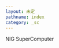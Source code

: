 ```yaml
---
layout: 未定
pathname: index
category: _sc
---
```


<div id="primary">

<div id="page_main">

<div id="content_part">

NIG SuperComputer

</div>

<div id="news_part">

</div>

</div>

</div>
